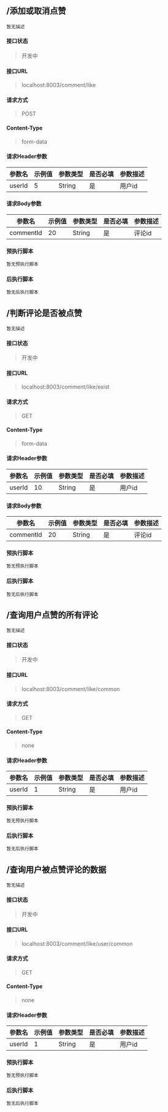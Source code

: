 ## /添加或取消点赞

```text
暂无描述
```

#### 接口状态

> 开发中

#### 接口URL

> localhost:8003/comment/like

#### 请求方式

> POST

#### Content-Type

> form-data

#### 请求Header参数

| 参数名 | 示例值 | 参数类型 | 是否必填 | 参数描述 |
| --- | --- | ---- | ---- | ---- |
| userId | 5 | String | 是 | 用户id |

#### 请求Body参数

| 参数名 | 示例值 | 参数类型 | 是否必填 | 参数描述 |
| --- | --- | ---- | ---- | ---- |
| commentId | 20 | String | 是 | 评论id |

#### 预执行脚本

```javascript
暂无预执行脚本
```

#### 后执行脚本

```javascript
暂无后执行脚本
```

## /判断评论是否被点赞

```text
暂无描述
```

#### 接口状态

> 开发中

#### 接口URL

> localhost:8003/comment/like/exist

#### 请求方式

> GET

#### Content-Type

> form-data

#### 请求Header参数

| 参数名 | 示例值 | 参数类型 | 是否必填 | 参数描述 |
| --- | --- | ---- | ---- | ---- |
| userId | 10 | String | 是 | 用户id |

#### 请求Body参数

| 参数名 | 示例值 | 参数类型 | 是否必填 | 参数描述 |
| --- | --- | ---- | ---- | ---- |
| commentId | 20 | String | 是 | 评论id |

#### 预执行脚本

```javascript
暂无预执行脚本
```

#### 后执行脚本

```javascript
暂无后执行脚本
```

## /查询用户点赞的所有评论

```text
暂无描述
```

#### 接口状态

> 开发中

#### 接口URL

> localhost:8003/comment/like/common

#### 请求方式

> GET

#### Content-Type

> none

#### 请求Header参数

| 参数名 | 示例值 | 参数类型 | 是否必填 | 参数描述 |
| --- | --- | ---- | ---- | ---- |
| userId | 1 | String | 是 | 用户id |

#### 预执行脚本

```javascript
暂无预执行脚本
```

#### 后执行脚本

```javascript
暂无后执行脚本
```

## /查询用户被点赞评论的数据

```text
暂无描述
```

#### 接口状态

> 开发中

#### 接口URL

> localhost:8003/comment/like/user/common

#### 请求方式

> GET

#### Content-Type

> none

#### 请求Header参数

| 参数名 | 示例值 | 参数类型 | 是否必填 | 参数描述 |
| --- | --- | ---- | ---- | ---- |
| userId | 1 | String | 是 | 用户id |

#### 预执行脚本

```javascript
暂无预执行脚本
```

#### 后执行脚本

```javascript
暂无后执行脚本
```

